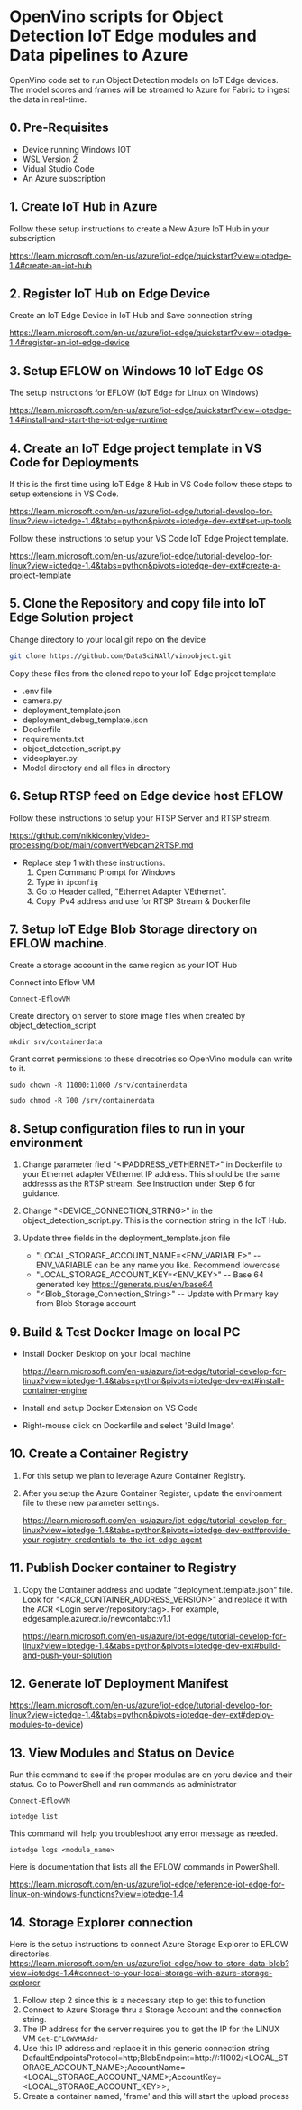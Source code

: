 # OpenVino scripts for Object Detection IoT Edge modules and Data pipelines to Azure

OpenVino code set to run Object Detection models on IoT Edge devices.  The model scores and frames will be streamed to Azure for Fabric to ingest the data in real-time.
## 0. Pre-Requisites
* Device running Windows IOT
* WSL Version 2
* Vidual Studio Code
* An Azure subscription

## 1. Create IoT Hub in Azure

Follow these setup instructions to create a New Azure IoT Hub in your subscription

https://learn.microsoft.com/en-us/azure/iot-edge/quickstart?view=iotedge-1.4#create-an-iot-hub

## 2. Register IoT Hub on Edge Device

Create an IoT Edge Device in IoT Hub and Save connection string

https://learn.microsoft.com/en-us/azure/iot-edge/quickstart?view=iotedge-1.4#register-an-iot-edge-device 

## 3. Setup EFLOW on Windows 10 IoT Edge OS

 The setup instructions for EFLOW (IoT Edge for Linux on Windows)

 https://learn.microsoft.com/en-us/azure/iot-edge/quickstart?view=iotedge-1.4#install-and-start-the-iot-edge-runtime

## 4. Create an IoT Edge project template in VS Code for Deployments

 If this is the first time using IoT Edge & Hub in VS Code follow these steps to setup extensions in VS Code.

 https://learn.microsoft.com/en-us/azure/iot-edge/tutorial-develop-for-linux?view=iotedge-1.4&tabs=python&pivots=iotedge-dev-ext#set-up-tools

Follow these instructions to setup your VS Code IoT Edge Project template.

https://learn.microsoft.com/en-us/azure/iot-edge/tutorial-develop-for-linux?view=iotedge-1.4&tabs=python&pivots=iotedge-dev-ext#create-a-project-template 

## 5. Clone the Repository and copy file into IoT Edge Solution project

Change directory to your local git repo on the device

```bash
git clone https://github.com/DataSciNAll/vinoobject.git
```

Copy these files from the cloned repo to your IoT Edge project template
* .env file
* camera.py
* deployment_template.json
* deployment_debug_template.json
* Dockerfile
* requirements.txt
* object_detection_script.py
* videoplayer.py
* Model directory and all files in directory

## 6. Setup RTSP feed on Edge device host EFLOW

Follow these instructions to setup your RTSP Server and RTSP stream.  

https://github.com/nikkiconley/video-processing/blob/main/convertWebcam2RTSP.md 

* Replace step 1 with these instructions.  
    1. Open Command Prompt for Windows
    2. Type in ```ipconfig```
    3. Go to Header called, "Ethernet Adapter VEthernet".
    4. Copy IPv4 address and use for RTSP Stream & Dockerfile

## 7. Setup IoT Edge Blob Storage directory on EFLOW machine.
Create a storage account in the same region as your IOT Hub

Connect into Eflow VM
```
Connect-EflowVM
```

Create directory on server to store image files when created by object_detection_script
```
mkdir srv/containerdata
```

Grant corret permissions to these direcotries so OpenVino module can write to it.
```	
sudo chown -R 11000:11000 /srv/containerdata
```
```
sudo chmod -R 700 /srv/containerdata
```

## 8. Setup configuration files to run in your environment
1. Change parameter field "<IPADDRESS_VETHERNET>" in Dockerfile to your Ethernet adapter VEthernet IP address.  This should be the same addresss as the RTSP stream.  See Instruction under Step 6 for guidance.

2. Change "<DEVICE_CONNECTION_STRING>" in the object_detection_script.py.  This is the connection string in the IoT Hub.
3. Update three fields in the deployment_template.json file
    * "LOCAL_STORAGE_ACCOUNT_NAME=<ENV_VARIABLE>" -- ENV_VARIABLE can be any name you like.  Recommend lowercase
    * "LOCAL_STORAGE_ACCOUNT_KEY=<ENV_KEY>"  -- Base 64 generated key https://generate.plus/en/base64 
    * "<Blob_Storage_Connection_String>" -- Update with Primary key from Blob Storage account

## 9. Build & Test Docker Image on local PC

* Install Docker Desktop on your local machine

    https://learn.microsoft.com/en-us/azure/iot-edge/tutorial-develop-for-linux?view=iotedge-1.4&tabs=python&pivots=iotedge-dev-ext#install-container-engine

* Install and setup Docker Extension on VS Code

* Right-mouse click on Dockerfile and select 'Build Image'.

## 10. Create a Container Registry

1. For this setup we plan to leverage Azure Container Registry.

2. After you setup the Azure Container Register, update the environment file to these new parameter settings.

    https://learn.microsoft.com/en-us/azure/iot-edge/tutorial-develop-for-linux?view=iotedge-1.4&tabs=python&pivots=iotedge-dev-ext#provide-your-registry-credentials-to-the-iot-edge-agent


## 11. Publish Docker container to Registry

1. Copy the Container address and update "deployment.template.json" file.  Look for "<ACR_CONTAINER_ADDRESS_VERSION>" and replace it with the ACR <Login server/repository:tag>.  For example, edgesample.azurecr.io/newcontabc:v1.1

    https://learn.microsoft.com/en-us/azure/iot-edge/tutorial-develop-for-linux?view=iotedge-1.4&tabs=python&pivots=iotedge-dev-ext#build-and-push-your-solution 

## 12. Generate IoT Deployment Manifest

https://learn.microsoft.com/en-us/azure/iot-edge/tutorial-develop-for-linux?view=iotedge-1.4&tabs=python&pivots=iotedge-dev-ext#deploy-modules-to-device)

## 13. View Modules and Status on Device

Run this command to see if the proper modules are on yoru device and their status.  Go to PowerShell and run commands as administrator

```
Connect-EflowVM

iotedge list
```

This command will help you troubleshoot any error message as needed.  

```
iotedge logs <module_name>
```

Here is documentation that lists all the EFLOW commands in PowerShell.

https://learn.microsoft.com/en-us/azure/iot-edge/reference-iot-edge-for-linux-on-windows-functions?view=iotedge-1.4 

## 14. Storage Explorer connection

Here is the setup instructions to connect Azure Storage Explorer to EFLOW directories.  
    https://learn.microsoft.com/en-us/azure/iot-edge/how-to-store-data-blob?view=iotedge-1.4#connect-to-your-local-storage-with-azure-storage-explorer

1. Follow step 2 since this is a necessary step to get this to function
2. Connect to Azure Storage thru a Storage Account and the connection string.  
3. The IP address for the server requires you to get the IP for the LINUX VM ```Get-EFLOWVMAddr```
4. Use this IP address and replace it in this generic connection string 
    DefaultEndpointsProtocol=http;BlobEndpoint=http://<LINUX VM IP Address>:11002/<LOCAL_STORAGE_ACCOUNT_NAME>;AccountName=<LOCAL_STORAGE_ACCOUNT_NAME>;AccountKey=<LOCAL_STORAGE_ACCOUNT_KEY>>;
5. Create a container named, 'frame' and this will start the upload process
